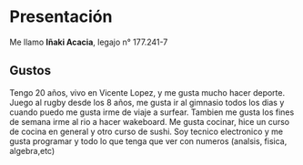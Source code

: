 # Presentación
Me llamo **Iñaki Acacia**, legajo n° 177.241-7

## Gustos
Tengo 20 años, vivo en Vicente Lopez, y me gusta mucho hacer deporte. Juego al rugby desde los 8 años, me gusta ir al gimnasio todos los dias 
y cuando puedo me gusta irme de viaje a surfear. Tambien me gusta los fines de semana irme al rio a hacer wakeboard.
Me gusta cocinar, hice un curso de cocina en general y otro curso de sushi.
Soy tecnico electronico y me gusta programar y todo lo que tenga que ver con numeros (analsis, fisica, algebra,etc)
